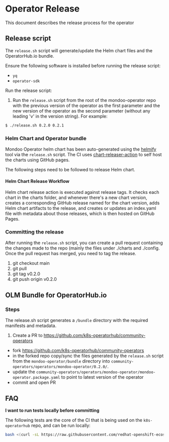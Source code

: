 # Operator Release

This document describes the release process for the operator

## Release script

The `release.sh` script will generate/update the Helm chart files and the OperatorHub.io bundle.

Ensure the following software is installed before running the release script:

- `yq`
- `operator-sdk`

Run the release script:

1. Run the `release.sh` script from the root of the mondoo-operator repo with the previous version of the operator as the first parameter and the new version of the operator as the second parameter (without any leading 'v' in the version string). For example:

```bash
$ ./release.sh 0.2.0 0.2.1
```

### Helm Chart and Operator bundle

Mondoo Operator helm chart has been auto-generated using the [helmify](https://github.com/arttor/helmify) tool via the `release.sh` script. The CI uses [chart-releaser-action](https://github.com/helm/chart-releaser-action) to self host the charts using GitHub pages.

The following steps need to be followed to release Helm chart.

#### Helm Chart Release Workflow

Helm chart release action is executed against release tags. It checks each chart in the charts folder, and whenever there's a new chart version, creates a corresponding GitHub release named for the chart version, adds Helm chart artifacts to the release, and creates or updates an index.yaml file with metadata about those releases, which is then hosted on GitHub Pages.

### Committing the release

After running the `release.sh` script, you can create a pull request containing the changes made to the repo (mainly the files under ./charts and ./config. Once the pull request has merged, you need to tag the release.

1. git checkout main
2. git pull
3. git tag v0.2.0
4. git push origin v0.2.0

## OLM Bundle for OperatorHub.io

### Steps

The release.sh script generates a `/bundle` directory with the required manifests and metadata.

1. Create a PR to https://github.com/k8s-operatorhub/community-operators

- fork https://github.com/k8s-operatorhub/community-operators
- in the forked repo copy/sync the files generated by the `release.sh` script from the `mondoo-operator/bundle` directory into `community-operators/operators/mondoo-operator/0.2.0/`.
- update the `community-operators/operators/mondoo-operator/mondoo-operator.package.yaml` to point to latest version of the operator
- commit and open PR

## FAQ

**I want to run tests locally before committing**

The following tests are the core of the CI that is being used on the `k8s-operatorhub` repo, and can be run locally:

```bash
bash <(curl -sL https://raw.githubusercontent.com/redhat-openshift-ecosystem/community-operators-pipeline/ci/latest/ci/scripts/opp.sh) kiwi, lemon, orange operators/mondoo-operator/0.0.10
```
